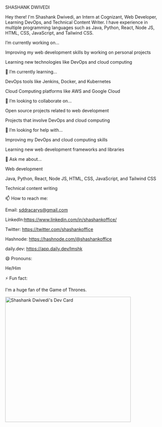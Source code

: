 SHASHANK DWIVEDI

Hey there! I'm Shashank Dwivedi, an Intern at Cognizant, Web Developer, Learning DevOps, and Technical Content Writer. I have experience in multiple programming languages such as Java, Python, React, Node JS, HTML, CSS, JavaScript, and Tailwind CSS.

I’m currently working on... 

Improving my web development skills by working on personal projects

Learning new technologies like DevOps and cloud computing

🌱 I’m currently learning... 

DevOps tools like Jenkins, Docker, and Kubernetes

Cloud Computing platforms like AWS and Google Cloud

👯 I’m looking to collaborate on... 

Open source projects related to web development

Projects that involve DevOps and cloud computing

🤔 I’m looking for help with...

Improving my DevOps and cloud computing skills

Learning new web development frameworks and libraries

💬 Ask me about...

Web development

Java, Python, React, Node JS, HTML, CSS, JavaScript, and Tailwind CSS

Technical content writing

📫 How to reach me:

Email: sddracarys@gmail.com

LinkedIn:https://www.linkedin.com/in/shashankoffice/

Twitter: https://twitter.com/shashankoffice

Hashnode: https://hashnode.com/@shashankoffice

daily.dev: https://app.daily.dev/Imshk

😄 Pronouns:

He/Him

⚡ Fun fact:

I'm a huge fan of the Game of Thrones.




<a href="https://app.daily.dev/Imshk"><img src="https://api.daily.dev/devcards/7eb34b8d963243a29bf989f08884dffc.png?r=1db" width="400" alt="Shashank Dwivedi's Dev Card"/></a>
